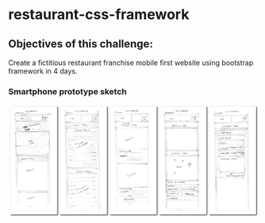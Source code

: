 # restaurant-css-framework

## Objectives of this challenge:
Create a fictitious restaurant franchise mobile first website using bootstrap framework in 4 days.

### Smartphone prototype sketch

![smartphone prototype sketch image](readme/../readme_sources/proto_phones.jpg)


